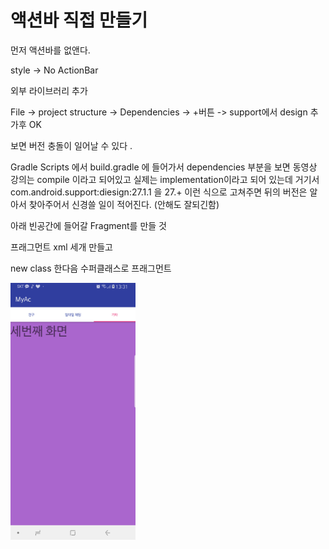 액션바 직접 만들기
========================

먼저 액션바를 없앤다. 

style -> No ActionBar

외부 라이브러리 추가

File -> project structure -> Dependencies -> +버튼 -> support에서 design 추가후 OK

보면 버전 충돌이 일어날 수 있다 .

Gradle Scripts 에서 build.gradle 에 들어가서  dependencies 부분을 보면 동영상 강의는 compile 이라고 되어있고 실제는 implementation이라고 되어 있는데
거기서 com.android.support:diesign:27.1.1 을 27.+ 이런 식으로 고쳐주면 뒤의 버전은 알아서 찾아주어서 신경쓸 일이 적어진다. (안해도 잘되긴함)

아래 빈공간에 들어갈 Fragment를 만들 것 

프래그먼트 xml 세개 만들고 

new class 한다음 수퍼클래스로 프래그먼트 

<img src="./pic/a.jpg" width="200">